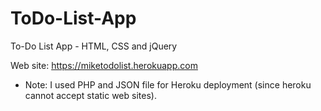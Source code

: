 # ToDo-List-App
To-Do List App - HTML, CSS and jQuery

Web site: https://miketodolist.herokuapp.com

* Note: I used PHP and JSON file for Heroku deployment (since heroku cannot accept static web sites).
